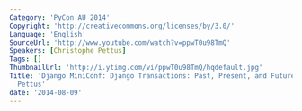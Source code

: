 ```yaml
---
Category: 'PyCon AU 2014'
Copyright: 'http://creativecommons.org/licenses/by/3.0/'
Language: 'English'
SourceUrl: 'http://www.youtube.com/watch?v=ppwT0u98TmQ'
Speakers: [Christophe Pettus]
Tags: []
ThumbnailUrl: 'http://i.ytimg.com/vi/ppwT0u98TmQ/hqdefault.jpg'
Title: 'Django MiniConf: Django Transactions: Past, Present, and Future by Christophe
  Pettus'
date: '2014-08-09'
---
```


